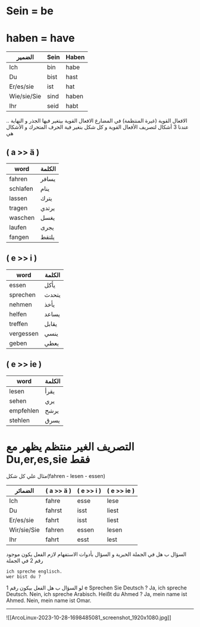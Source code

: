 # Sein = be
# haben = have
الضمير | Sein | Haben 
---|---|---
Ich | bin | habe
Du | bist | hast 
Er/es/sie | ist | hat
Wie/sie/Sie | sind | haben
Ihr | seid | habt

الافعال القوية (غيرة المنتظمة) في المضارع
الافعال القوية بيتغير فيها الجذر و النهاية .. عندنا 3 أشكال لتصريف الأفعال القوية 
و كل شكل بنغير فية الحرف المتحرك و الأشكال هي 

( a >> ä ) 
--
word | الكلمة 
----|----
fahren | يسافر
schlafen | ينام 
lassen | يترك 
tragen  | يرتدي 
waschen | يغسل
laufen | يجرى 
fangen | يلتقط

( e >> i )
--
word | الكلمة
---|---
essen | يأكل
sprechen | يتحدث
nehmen | يأخذ
helfen | يساعد
treffen | يقابل
vergessen | ينسي
geben | يعطي

( e >> ie )
--
word | الكلمة
--|--
lesen | يقرأ
sehen | يري
empfehlen | يرشح
stehlen | يسرق

# التصريف الغير منتظم يظهر مع Du,er,es,sie فقط

مثال علي كل شكل(fahren - lesen - essen)

الضمائر | ( a >> ä ) | ( e >> i ) | ( e >> ie )
---|---|---|---
Ich | fahre | esse | lese 
Du | fahrst | isst | liest
Er/es/sie | fahrt | isst | liest
Wir/sie/Sie | fahren | essen | lesen
Ihr | fahrt | esst | lest

السؤال ب هل
في الجملة الخبرية و السؤال بأدوات الاستفهام لازم الفعل يكون موجود رقم 2 في الجملة

	ich spreche englisch.
	wer bist du ? 
لو السؤال ب هل الفعل بيكون رقم 1
e
	Sprechen Sie Deutsch ? 
	Ja, ich spreche Deutsch.
	Nein, ich spreche Arabisch.
	Heißt du Ahmed ?
	Ja, mein name ist Ahmed.
	Nein, mein name ist Omar.

---
![[ArcoLinux-2023-10-28-1698485081_screenshot_1920x1080.jpg]]

